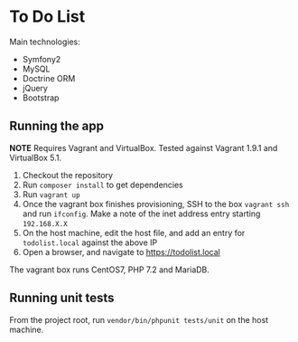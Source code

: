 # To Do List

Main technologies:
- Symfony2
- MySQL
- Doctrine ORM
- jQuery
- Bootstrap

## Running the app

__NOTE__ Requires Vagrant and VirtualBox. Tested against Vagrant 1.9.1 and VirtualBox 5.1.

1. Checkout the repository
2. Run `composer install` to get dependencies
3. Run `vagrant up`
4. Once the vagrant box finishes provisioning, SSH to the box `vagrant ssh` and run `ifconfig`. Make a note of the inet address entry starting `192.168.X.X`
5. On the host machine, edit the host file, and add an entry for `todolist.local` against the above IP
6. Open a browser, and navigate to https://todolist.local

The vagrant box runs CentOS7, PHP 7.2 and MariaDB.

## Running unit tests

From the project root, run `vendor/bin/phpunit tests/unit` on the host machine.
